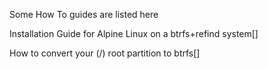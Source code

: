Some How To guides are listed here

Installation Guide for Alpine Linux on a btrfs+refind system[]
 
How to convert your (/) root partition to btrfs[] 
